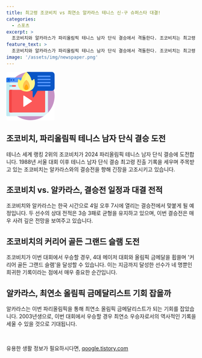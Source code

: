 ```yaml
---
title: 최고령 조코비치 vs 최연소 알카라스 테니스 신·구 슈퍼스타 대결!
categories:
  - 스포츠
excerpt: >
  조코비치와 알카라스가 파리올림픽 테니스 남자 단식 결승에서 격돌한다. 조코비치는 최고령 결승 진출, 알카라스는 최연소 금메달 도전. 둘의 대결은 3승 3패, 고비로 예상. 조코비치는 커리어 골든 그랜드 슬램 도전하며 20년의 순간을 기다린다고 전함. 반면, 알카라스는 차세대 수퍼스타로 프랑스오픈과 윔블던 우승 경험을 갖고 있다. 두 선수의 강력한 대결이 기대된다.
feature_text: >
  조코비치와 알카라스가 파리올림픽 테니스 남자 단식 결승에서 격돌한다. 조코비치는 최고령 결승 진출, 알카라스는 최연소 금메달 도전. 둘의 대결은 3승 3패, 고비로 예상. 조코비치는 커리어 골든 그랜드 슬램 도전하며 20년의 순간을 기다린다고 전함. 반면, 알카라스는 차세대 수퍼스타로 프랑스오픈과 윔블던 우승 경험을 갖고 있다. 두 선수의 강력한 대결이 기대된다.
image: '/assets/img/newspaper.png'
---
```


<p><img src="/assets/img/news.png" alt="rentncar 속보" /></p>

<h2 data-ke-size="size26">조코비치, 파리올림픽 테니스 남자 단식 결승 도전</h2>

<p>테니스 세계 랭킹 2위의 조코비치가 2024 파리올림픽 테니스 남자 단식 결승에 도전합니다. 1988년 서울 대회 이후 테니스 남자 단식 결승 최고령 진출 기록을 세우며 주목받고 있는 조코비치는 알카라스와의 결승전을 향해 긴장을 고조시키고 있습니다.</p>

<h2 data-ke-size="size26">조코비치 vs. 알카라스, 결승전 일정과 대결 전적</h2>

<p>조코비치와 알카라스는 한국 시간으로 4일 오후 7시에 열리는 결승전에서 맞붙게 될 예정입니다. 두 선수의 상대 전적은 3승 3패로 균형을 유지하고 있으며, 이번 결승전은 매우 사려 깊은 전망을 보여주고 있습니다.</p>

<h2 data-ke-size="size26">조코비치의 커리어 골든 그랜드 슬램 도전</h2>

<p>조코비치가 이번 대회에서 우승할 경우, 4대 메이저 대회와 올림픽 금메달을 휩쓸며 '커리어 골든 그랜드 슬램'을 달성할 수 있습니다. 이는 지금까지 달성한 선수가 네 명뿐인 희귀한 기록이라는 점에서 매우 중요한 순간입니다.</p>

<h2 data-ke-size="size26">알카라스, 최연소 올림픽 금메달리스트 기회 잡을까</h2>

<p>알카라스는 이번 파리올림픽을 통해 최연소 올림픽 금메달리스트가 되는 기회를 잡았습니다. 2003년생으로, 이번 대회에서 우승할 경우 최연소 우승자로서의 역사적인 기록을 세울 수 있을 것으로 기대됩니다.</p>

<p data-ke-size="size16">&nbsp;</p>
유용한 생활 정보가 필요하시다면, <a href="https://qoogle.tistory.com" rel="dofollow">qoogle.tistory.com</a>


